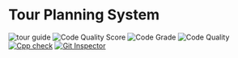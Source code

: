 # Tour Planning System
![tour guide](https://user-images.githubusercontent.com/76091042/132386470-006448f5-c2df-493b-9eb9-5b50a9dfd9b5.png)
![Code Quality Score](https://www.code-inspector.com/project/27485/score/svg)
![Code Grade](https://www.code-inspector.com/project/27485/status/svg)
![Code Quality](https://www.code-inspector.com/project/27485/status/svg)
[![Cpp check](https://github.com/ranveer17/Stepin_Arambh/actions/workflows/cppcheck.yml/badge.svg)](https://github.com/ranveer17/Stepin_Arambh/actions/workflows/cppcheck.yml)
[![Git Inspector](https://github.com/ranveer17/Stepin_Arambh/actions/workflows/Git_Inspector.yml/badge.svg)](https://github.com/ranveer17/Stepin_Arambh/actions/workflows/Git_Inspector.yml)




